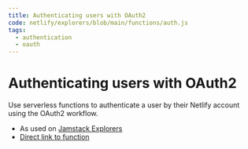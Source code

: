 ```yaml
---
title: Authenticating users with OAuth2
code: netlify/explorers/blob/main/functions/auth.js
tags: 
  - authentication
  - oauth
---
```


# Authenticating users with OAuth2

Use serverless functions to authenticate a user by their Netlify account using the OAuth2 workflow.

- As used on [Jamstack Explorers](https://explorers.netlify.com)
- [Direct link to function](https://github.com/netlify/explorers/blob/main/functions/auth.js)